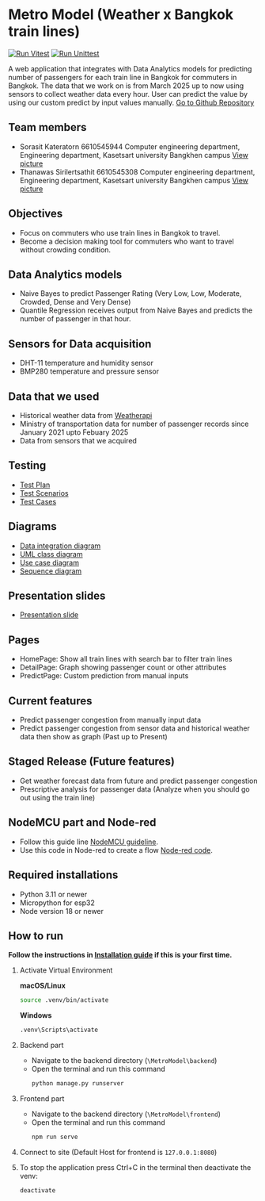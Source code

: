 # Metro Model (Weather x Bangkok train lines)

[![Run Vitest](https://github.com/Thanawas-Sirilertsathit/MetroModel/actions/workflows/vitest.yml/badge.svg)](https://github.com/Thanawas-Sirilertsathit/MetroModel/actions/workflows/vitest.yml) [![Run Unittest](https://github.com/Thanawas-Sirilertsathit/MetroModel/actions/workflows/pytest.yml/badge.svg)](https://github.com/Thanawas-Sirilertsathit/MetroModel/actions/workflows/pytest.yml)

A web application that integrates with Data Analytics models for predicting number of passengers for each train line in Bangkok for commuters in Bangkok. The data that we work on is from March 2025 up to now using sensors to collect weather data every hour. User can predict the value by using our custom predict by input values manually.
[Go to Github Repository](https://github.com/Thanawas-Sirilertsathit/MetroModel.git)

## Team members
* Sorasit Kateratorn 6610545944 Computer engineering department, Engineering department, Kasetsart university Bangkhen campus [View picture](Sorasit.png)
* Thanawas Sirilertsathit 6610545308 Computer engineering department, Engineering department, Kasetsart university Bangkhen campus [View picture](Thanawas.jpg)

## Objectives
- Focus on commuters who use train lines in Bangkok to travel.
- Become a decision making tool for commuters who want to travel without crowding condition.

## Data Analytics models
- Naive Bayes to predict Passenger Rating (Very Low, Low, Moderate, Crowded, Dense and Very Dense)
- Quantile Regression receives output from Naive Bayes and predicts the number of passenger in that hour.

## Sensors for Data acquisition
- DHT-11 temperature and humidity sensor
- BMP280 temperature and pressure sensor

## Data that we used
- Historical weather data from [Weatherapi](https://www.weatherapi.com/history/q/bangkok-2366981?loc=2366981)
- Ministry of transportation data for number of passenger records since January 2021 upto Febuary 2025
- Data from sensors that we acquired

## Testing
- [Test Plan](../../wiki/Test-Plan)
- [Test Scenarios](../../wiki/Test-Scenarios)
- [Test Cases](../../wiki/Test-Cases)

## Diagrams
- [Data integration diagram](../../wiki/Data-Integration-Diagram)
- [UML class diagram](../../wiki/UML-Class-Diagram)
- [Use case diagram](../../wiki/Use-Case-Diagram)
- [Sequence diagram](../../wiki/Sequence-Diagram)

## Presentation slides
- [Presentation slide](presentation.pdf)

## Pages
- HomePage: Show all train lines with search bar to filter train lines
- DetailPage: Graph showing passenger count or other attributes
- PredictPage: Custom prediction from manual inputs

## Current features
- Predict passenger congestion from manually input data
- Predict passenger congestion from sensor data and historical weather data then show as graph (Past up to Present)

## Staged Release (Future features)
- Get weather forecast data from future and predict passenger congestion
- Prescriptive analysis for passenger data (Analyze when you should go out using the train line)

## NodeMCU part and Node-red
* Follow this guide line [NodeMCU guideline](NODEMCU.md).
* Use this code in Node-red to create a flow [Node-red code](node_red_flows.json).

## Required installations
* Python 3.11 or newer
* Micropython for esp32
* Node version 18 or newer

## How to run
**Follow the instructions in [Installation guide](INSTALLATION.md) if this is your first time.**

1. Activate Virtual Environment

      **macOS/Linux**

      ```bash
      source .venv/bin/activate
      ```
   
      **Windows**

      ```bash
      .venv\Scripts\activate
      ```

2. Backend part
    - Navigate to the backend directory (`\MetroModel\backend`)
    - Open the terminal and run this command
      ```bash
      python manage.py runserver
      ```

3. Frontend part
    - Navigate to the backend directory (`\MetroModel\frontend`)
    - Open the terminal and run this command
      ```bash
      npm run serve
      ```

4. Connect to site (Default Host for frontend is `127.0.0.1:8080`)

5. To stop the application press Ctrl+C in the terminal then deactivate the venv:
      ```bash
      deactivate
      ```
